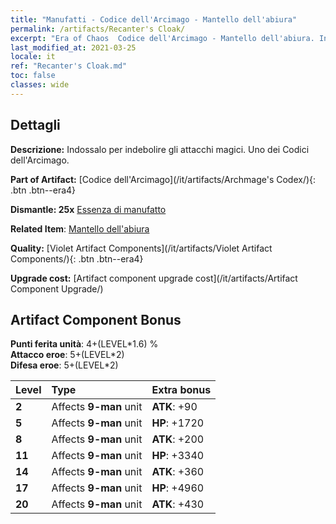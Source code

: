 ```yaml
---
title: "Manufatti - Codice dell'Arcimago - Mantello dell'abiura"
permalink: /artifacts/Recanter's Cloak/
excerpt: "Era of Chaos  Codice dell'Arcimago - Mantello dell'abiura. Indossalo per indebolire gli attacchi magici. Uno dei Codici dell'Arcimago."
last_modified_at: 2021-03-25
locale: it
ref: "Recanter's Cloak.md"
toc: false
classes: wide
---
```




## Dettagli

 **Descrizione:** Indossalo per indebolire gli attacchi magici. Uno dei Codici dell'Arcimago.

 **Part of Artifact:** [Codice dell'Arcimago](/it/artifacts/Archmage's Codex/){: .btn .btn--era4}

 **Dismantle: 25x** [Essenza di manufatto](/it/Items/con_905/)

 **Related Item**: [Mantello dell'abiura](/it/Items/art_137/)

 **Quality:** [Violet Artifact Components](/it/artifacts/Violet Artifact Components/){: .btn .btn--era4}

 **Upgrade cost:** [Artifact component upgrade cost](/it/artifacts/Artifact Component Upgrade/)

## Artifact Component Bonus

  **Punti ferita unità**: 4+(LEVEL\*1.6) %<br/>**Attacco eroe**: 5+(LEVEL\*2)<br/>**Difesa eroe**: 5+(LEVEL\*2)

  |  Level  | Type |    Extra bonus  | 
  |:--------|:-----|:----------------| 
  | **2** | Affects **9-man** unit | **ATK**: +90 | 
  | **5** | Affects **9-man** unit | **HP**: +1720 | 
  | **8** | Affects **9-man** unit | **ATK**: +200 | 
  | **11** | Affects **9-man** unit | **HP**: +3340 | 
  | **14** | Affects **9-man** unit | **ATK**: +360 | 
  | **17** | Affects **9-man** unit | **HP**: +4960 | 
  | **20** | Affects **9-man** unit | **ATK**: +430 | 
